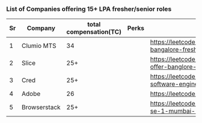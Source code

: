 ### List of Companies offering 15+ LPA fresher/senior roles

| Sr | Company | total compensation(TC) | Perks | link |
| --- | --- | --- | --- | --- |
| 1 | Clumio MTS | 34 | | https://leetcode.com/discuss/compensation/1666220/clumio-mts-bangalore-fresher |
| 2 | Slice | 25+ | | https://leetcode.com/discuss/compensation/1164449/slice-sde1-offer-banglore-fresher |
| 3 | Cred | 25+ | | https://leetcode.com/discuss/compensation/1334211/cred-software-engineer-2021-fresh-grad-bangalore |
| 4 | Adobe | 26 | | https://leetcode.com/discuss/compensation/1736144/adobe-mts-1 |
| 5 | Browserstack | 25+ | | https://leetcode.com/discuss/compensation/1614966/browserstack-se-1-mumbai-15-yoe |
